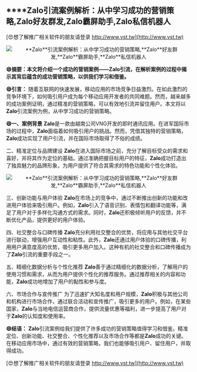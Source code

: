 ## ****Zalo**引流案例解析：从中学习成功的营销策略,**Zalo**好友群发,**Zalo**霸屏助手,**Zalo**私信机器人**

[😍想了解推广相关软件的朋友请登录 http://www.vst.tw](http://www.vst.tw)

 <center><img src="https://vst.tw/MP4/tuiguang/png/2.png" alt="**Zalo**引流案例解析：从中学习成功的营销策略,**Zalo**好友群发,**Zalo**霸屏助手,**Zalo**私信机器人"></center>

**😄摘要：本文将介绍一个成功的营销案例——**Zalo**引流，在解析案例的过程中揭示其背后蕴含的成功营销策略，以供我们学习和借鉴。**

**😄引言：**
随着互联网的快速发展，移动应用的市场竞争日益激烈。在如此激烈的竞争环境下，如何吸引用户成为每个移动应用开发者的共同难题。然而，越来越多的成功案例证明，通过精准的营销策略，可以有效地引流并留住用户。本文将以**Zalo**引流案例为例，从中学习成功的营销策略。

**😄一、案例背景**
**Zalo**是一款由越南公司VNG开发的即时通讯应用。在进军国际市场的过程中，**Zalo**面临着如何吸引用户的挑战。然而，凭借其独特的营销策略，**Zalo**成功实现了用户引流，并在国际市场取得了不俗的成绩。

二、精准定位与品牌建设
**Zalo**在进入国际市场之前，充分了解目标受众的需求和喜好，并将其作为定位的基础。通过准确把握目标用户的特征，**Zalo**成功打造出了独具魅力的品牌形象，为用户提供了符合其需求的特色功能和个性化体验。

 <center><img src="https://vst.tw/MP4/tuiguang/png/8.png" alt="**Zalo**引流案例解析：从中学习成功的营销策略,**Zalo**好友群发,**Zalo**霸屏助手,**Zalo**私信机器人"></center>

三、创新功能与用户体验
**Zalo**在市场上的竞争中，通过不断推出创新的功能和改进用户体验来吸引用户。例如，**Zalo**引入了语音识别、表情包和翻译功能等，满足了用户对于多样化沟通方式的需求。同时，**Zalo**还积极倾听用户的反馈，并不断优化产品，提供更好的用户体验。

四、社交整合与口碑传播
**Zalo**充分利用社交整合的优势，将应用与其他社交平台进行联动，增强用户互动性和粘性。此外，**Zalo**还通过用户体验的口碑传播，利用用户满意度高的优势，吸引更多用户加入。这种有机的社交整合和口碑传播成为了**Zalo**引流的重要手段之一。

五、精细化数据分析与个性化推荐
**Zalo**善于通过精细化的数据分析，了解用户的使用习惯和需求，从而为用户提供个性化的推荐服务。通过推荐相关的内容和功能，**Zalo**成功地增加了用户的黏性和参与度。

六、市场合作与宣传推广
为了迅速扩大知名度和用户规模，**Zalo**积极与其他公司和机构进行市场合作，通过联合活动和宣传推广，吸引更多的用户。例如，在某些国家，**Zalo**与当地电信运营商合作，提供流量优惠等福利，进一步提高了用户对于**Zalo**的认知度和使用率。

**😄结语：**
**Zalo**引流案例给我们提供了许多成功的营销策略值得学习和借鉴。精准定位、创新功能、社交整合、个性化推荐以及市场合作等都是**Zalo**成功的关键。在移动应用市场中，通过有效的营销策略，我们也能够吸引用户、留住用户，并取得成功。

[😍想了解推广相关软件的朋友请登录 http://www.vst.tw](http://www.vst.tw)




